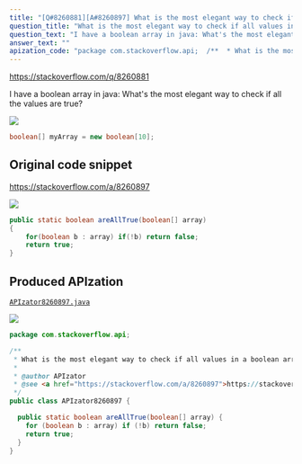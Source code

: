```yaml
---
title: "[Q#8260881][A#8260897] What is the most elegant way to check if all values in a boolean array are true?"
question_title: "What is the most elegant way to check if all values in a boolean array are true?"
question_text: "I have a boolean array in java: What's the most elegant way to check if all the values are true?"
answer_text: ""
apization_code: "package com.stackoverflow.api;  /**  * What is the most elegant way to check if all values in a boolean array are true?  *  * @author APIzator  * @see <a href=\"https://stackoverflow.com/a/8260897\">https://stackoverflow.com/a/8260897</a>  */ public class APIzator8260897 {    public static boolean areAllTrue(boolean[] array) {     for (boolean b : array) if (!b) return false;     return true;   } }"
---
```


https://stackoverflow.com/q/8260881

I have a boolean array in java:
What&#x27;s the most elegant way to check if all the values are true?


<div class="code-logo"><img src="/stackoverflow.png" /></div>

```java
boolean[] myArray = new boolean[10];
```


## Original code snippet

https://stackoverflow.com/a/8260897



<div class="code-logo"><img src="/stackoverflow.png" /></div>

```java
public static boolean areAllTrue(boolean[] array)
{
    for(boolean b : array) if(!b) return false;
    return true;
}
```

## Produced APIzation

[`APIzator8260897.java`](https://github.com/pasqualesalza/apization-temp/raw/main/data/search/APIzator8260897.java)

<div class="code-logo"><img src="/apizator.png" /></div>

```java
package com.stackoverflow.api;

/**
 * What is the most elegant way to check if all values in a boolean array are true?
 *
 * @author APIzator
 * @see <a href="https://stackoverflow.com/a/8260897">https://stackoverflow.com/a/8260897</a>
 */
public class APIzator8260897 {

  public static boolean areAllTrue(boolean[] array) {
    for (boolean b : array) if (!b) return false;
    return true;
  }
}

```